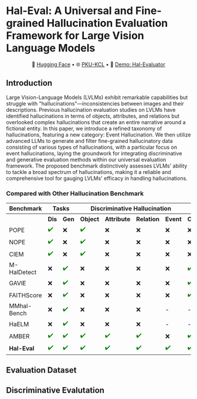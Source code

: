 # Hal-Eval: A Universal and Fine-grained Hallucination Evaluation Framework for Large Vision Language Models


<p align="center">
  🤗 <a href="https://huggingface.co/WisdomShell" target="_blank">Hugging Face</a>  • 🌐 <a href="http://se.pku.edu.cn/kcl/" target="_blank">PKU-KCL</a> •  🤖  <a href="http://27.188.73.160:7102/" target="_blank">Demo: Hal-Evaluator</a> 
 
</p>

## Introduction

Large Vision-Language Models (LVLMs) exhibit remarkable capabilities but struggle with "hallucinations"—inconsistencies between images and their descriptions. Previous hallucination evaluation studies on LVLMs have identified hallucinations in terms of objects, attributes, and relations but overlooked complex hallucinations that create an entire narrative around a fictional entity. In this paper, we introduce a refined taxonomy of hallucinations, featuring a new category: Event Hallucination. 
We then utilize advanced LLMs to generate and filter fine-grained hallucinatory data consisting of various types of hallucinations, with a particular focus on event hallucinations, laying the groundwork for integrating discriminative and generative evaluation methods within our universal evaluation framework. The proposed benchmark distinctively assesses LVLMs' ability to tackle a broad spectrum of hallucinations, making it a reliable and comprehensive tool for gauging LVLMs' efficacy in handling hallucinations. 

### Compared with Other Hallucination Benchmark

<p align="center">
<!DOCTYPE html>
<html>
<head>
<style>
  .green {
    color: green;
  }
</style>
</head>
<body>
<table>
  <tr>
    <th>Benchmark</th>
    <th colspan="2">Tasks</th>
    <th colspan="4">Discriminative Hallucination</th>
    <th colspan="4">Generative Hallucination</th>
  </tr>
  <tr>
    <th></th>
    <th>Dis</th>
    <th>Gen</th>
    <th>Object</th>
    <th>Attribute</th>
    <th>Relation</th>
    <th>Event</th>
    <th>Object</th>
    <th>Attribute</th>
    <th>Relation</th>
    <th>Event</th>
  </tr>
 <tr>
    <td>POPE</td>
    <td class="green">✔️</td>
    <td>❌</td>
    <td class="green">✔️</td>
    <td>❌</td>
    <td>❌</td>
    <td>❌</td>
    <td>❌</td>
    <td>❌</td>
    <td>❌</td>
    <td>❌</td>
  </tr>
  <tr>
    <td>NOPE</td>
    <td class="green">✔️</td>
    <td>❌</td>
    <td class="green">✔️</td>
    <td>❌</td>
    <td>❌</td>
    <td>❌</td>
    <td>❌</td>
    <td>❌</td>
    <td>❌</td>
    <td>❌</td>
  </tr>
  <tr>
    <td>CIEM</td>
    <td class="green">✔️</td>
    <td>❌</td>
    <td class="green">✔️</td>
    <td>❌</td>
    <td>❌</td>
    <td>❌</td>
    <td>❌</td>
    <td>❌</td>
    <td>❌</td>
    <td>❌</td>
  </tr>
    <tr>
    <td>M-HalDetect</td>
     <td>❌</td>
    <td class="green">✔️</td>
    <td>❌</td>
    <td>❌</td>
    <td>❌</td>
    <td>❌</td>
    <td class="green">✔️</td>
    <td class="green">✔️</td>
    <td class="green">✔️</td>
    <td>❌</td>
  </tr>
    <tr>
    <td>GAVIE</td>
    <td>❌</td>
    <td class="green">✔️</td>
    <td>❌</td>
    <td>❌</td>
    <td>❌</td>
    <td>❌</td>
    <td class="green">✔️</td>
    <td class="green">✔️</td>
    <td>❌</td>
    <td>❌</td>
  </tr>
    <tr>
    <td>FAITHScore</td>
        <td>❌</td>
    <td class="green">✔️</td>
    <td>❌</td>
    <td>❌</td>
    <td>❌</td>
    <td>❌</td>
    <td class="green">✔️</td>
    <td class="green">✔️</td>
    <td class="green">✔️</td>
    <td>❌</td>
  </tr>
     <tr>
    <td>MMhal-Bench</td>
        <td>❌</td>
    <td class="green">✔️</td>
    <td>❌</td>
    <td>❌</td>
    <td>❌</td>
    <td>-</td>
    <td>-</td>
    <td>-</td>
    <td>-</td>
    <td>❌</td>
  </tr>
       <tr>
    <td>HaELM</td>
        <td>❌</td>
    <td class="green">✔️</td>
    <td>❌</td>
    <td>❌</td>
    <td>❌</td>
    <td>-</td>
    <td>-</td>
    <td>-</td>
    <td>-</td>
    <td>❌</td>
  </tr>
    <tr>
    <td>AMBER</td>
    <td class="green">✔️</td>
    <td class="green">✔️</td>
    <td class="green">✔️</td>
    <td class="green">✔️</td>
     <td class="green">✔️</td>
    <td>❌</td>
     <td class="green">✔️</td>
    <td>❌</td>
    <td>❌</td>
    <td>❌</td>
  </tr>
      <tr>
    <td> <b>Hal-Eval</b> </td>
    <td class="green">✔️</td>
    <td class="green">✔️</td>
    <td class="green">✔️</td>
    <td class="green">✔️</td>
     <td class="green">✔️</td>
     <td class="green">✔️</td>
     <td class="green">✔️</td>
    <td class="green">✔️</td>
     <td class="green">✔️</td>
     <td class="green">✔️</td>
  </tr>
  <!-- Add more rows as needed -->
</table>
</body>
</html>
</p>


## Evaluation Dataset


## Discriminative Evalutation


## 